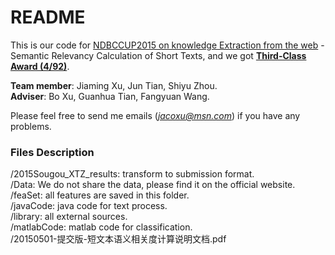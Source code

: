 # README #

This is our code for [NDBCCUP2015 on knowledge Extraction from the web](http://www.ndbc2015.org/about.jsp) - Semantic Relevancy Calculation of Short Texts, and we got **[Third-Class Award (4/92)](http://iir.ruc.edu.cn/ndbccup2015/Score.jsp)**.  

**Team member**: Jiaming Xu, Jun Tian, Shiyu Zhou.    
**Adviser**: Bo Xu, Guanhua Tian, Fangyuan Wang.    

Please feel free to send me emails (*jacoxu@msn.com*) if you have any problems.  

### Files Description ###
/2015Sougou_XTZ_results: transform to submission format.  
/Data: We do not share the data, please find it on the official website.  
/feaSet: all features are saved in this folder.  
/javaCode: java code for text process.  
/library: all external sources.  
/matlabCode: matlab code for classification.  
/20150501-提交版-短文本语义相关度计算说明文档.pdf
